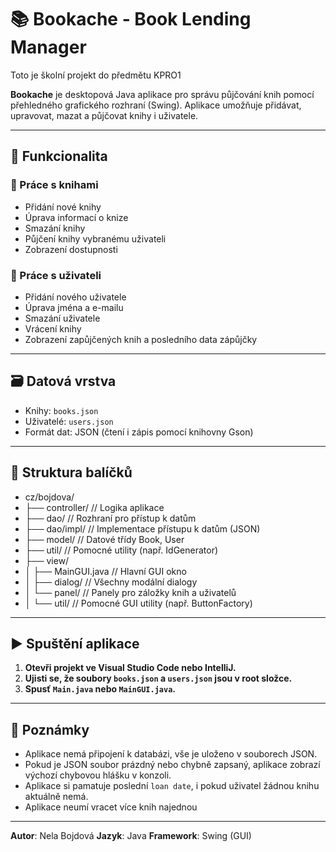 
# 📚 Bookache - Book Lending Manager
Toto je školní projekt do předmětu KPRO1 

**Bookache** je desktopová Java aplikace pro správu půjčování knih pomocí přehledného grafického rozhraní (Swing). Aplikace umožňuje přidávat, upravovat, mazat a půjčovat knihy i uživatele. 

---

## 🔧 Funkcionalita

### 📖 Práce s knihami
- Přidání nové knihy
- Úprava informací o knize
- Smazání knihy
- Půjčení knihy vybranému uživateli
- Zobrazení dostupnosti

### 👤 Práce s uživateli
- Přidání nového uživatele
- Úprava jména a e-mailu
- Smazání uživatele
- Vrácení knihy
- Zobrazení zapůjčených knih a posledního data zápůjčky

---

## 🗃️ Datová vrstva

- Knihy: `books.json`
- Uživatelé: `users.json`
- Formát dat: JSON (čtení i zápis pomocí knihovny Gson)

---

## 🧱 Struktura balíčků
- cz/bojdova/
- ├── controller/ // Logika aplikace
- ├── dao/ // Rozhraní pro přístup k datům
- ├── dao/impl/ // Implementace přístupu k datům (JSON)
- ├── model/ // Datové třídy Book, User
- ├── util/ // Pomocné utility (např. IdGenerator)
- ├── view/
- │ ├── MainGUI.java // Hlavní GUI okno
- │ ├── dialog/ // Všechny modální dialogy
- │ └── panel/ // Panely pro záložky knih a uživatelů
- │ └── util/ // Pomocné GUI utility (např. ButtonFactory)


---

## ▶️ Spuštění aplikace

1. **Otevři projekt ve Visual Studio Code nebo IntelliJ.**
2. **Ujisti se, že soubory `books.json` a `users.json` jsou v root složce.**
3. **Spusť `Main.java` nebo `MainGUI.java`.**

---

## 📝 Poznámky

- Aplikace nemá připojení k databázi, vše je uloženo v souborech JSON.
- Pokud je JSON soubor prázdný nebo chybně zapsaný, aplikace zobrazí výchozí chybovou hlášku v konzoli.
- Aplikace si pamatuje poslední `loan date`, i pokud uživatel žádnou knihu aktuálně nemá.
- Aplikace neumí vracet více knih najednou

---

**Autor**: Nela Bojdová
**Jazyk**: Java 
**Framework**: Swing (GUI)



